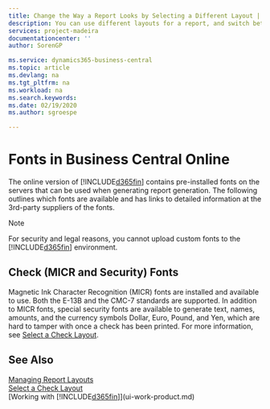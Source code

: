 ```yaml
---
title: Change the Way a Report Looks by Selecting a Different Layout | Microsoft Docs
description: You can use different layouts for a report, and switch between layouts to change how a report looks.
services: project-madeira
documentationcenter: ''
author: SorenGP

ms.service: dynamics365-business-central
ms.topic: article
ms.devlang: na
ms.tgt_pltfrm: na
ms.workload: na
ms.search.keywords:
ms.date: 02/19/2020
ms.author: sgroespe

---
```

# Fonts in Business Central Online
The online version of [!INCLUDE[d365fin](includes/d365fin_md.md)] contains pre-installed fonts on the servers that can be used when generating report generation. The following outlines which fonts are available and has links to detailed information at the 3rd-party suppliers of the fonts.

> [!NOTE]
> For security and legal reasons, you cannot upload custom fonts to the [!INCLUDE[d365fin](includes/d365fin_md.md)] environment.

## Check (MICR and Security) Fonts  
Magnetic Ink Character Recognition (MICR) fonts are installed and available to use. Both the E-13B and the CMC-7 standards are supported. In addition to MICR fonts, special security fonts are available to generate text, names, amounts, and the currency symbols Dollar, Euro, Pound, and Yen, which are hard to tamper with once a check has been printed. For more information, see [Select a Check Layout](finance-how-define-check-layouts.md).

## See Also
[Managing Report Layouts](ui-manage-report-layouts.md)  
[Select a Check Layout](finance-how-define-check-layouts.md)  
[Working with [!INCLUDE[d365fin](includes/d365fin_md.md)]](ui-work-product.md)
